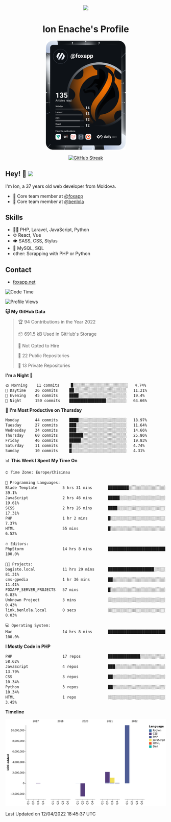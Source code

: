 <div id="header" align="center">
  <img src="https://media.giphy.com/media/M9gbBd9nbDrOTu1Mqx/giphy.gif" width="100"/>
	<h1>Ion Enache's Profile</h1>
</div>
<div align="center">
	<a href="https://app.daily.dev/foxapp"><img src="https://github.com/foxapp/foxapp/blob/master/devcard.svg" width="250" alt="Ion Enache's Dev Card"/></a>
</div>


<div align="center">
	
[![GitHub Streak](http://github-readme-streak-stats.herokuapp.com?user=foxapp&hide_border=true&date_format=M%20j%5B%2C%20Y%5D)](https://git.io/streak-stats)
	
</div>


## Hey! 👋 <img src="https://media.giphy.com/media/hvRJCLFzcasrR4ia7z/giphy.gif" width="30px"/>
I'm Ion, a 37 years old web developer from Moldova.


- 👥 Core team member at [@foxapp](https://github.com/foxapp)
- 👥 Core team member at [@benlola](https://github.com/benlola)

## Skills
- 👨‍💻 PHP, Laravel, JavaScript, Python
- ⚙️ React, Vue
- 👁️ SASS, CSS, Stylus
- 💽 MySQL, SQL
- other: Scrapping with PHP or Python

## Contact
- [foxapp.net](https://www.foxapp.net)

<!--START_SECTION:waka-->
![Code Time](http://img.shields.io/badge/Code%20Time-547%20hrs%205%20mins-blue)

![Profile Views](http://img.shields.io/badge/Profile%20Views-0-blue)

**🐱 My GitHub Data** 

> 🏆 94 Contributions in the Year 2022
 > 
> 📦 691.5 kB Used in GitHub's Storage 
 > 
> 🚫 Not Opted to Hire
 > 
> 📜 22 Public Repositories 
 > 
> 🔑 13 Private Repositories  
 > 
**I'm a Night 🦉** 

```text
🌞 Morning    11 commits     █░░░░░░░░░░░░░░░░░░░░░░░░   4.74% 
🌆 Daytime    26 commits     ██░░░░░░░░░░░░░░░░░░░░░░░   11.21% 
🌃 Evening    45 commits     ████░░░░░░░░░░░░░░░░░░░░░   19.4% 
🌙 Night      150 commits    ████████████████░░░░░░░░░   64.66%

```
📅 **I'm Most Productive on Thursday** 

```text
Monday       44 commits     ████░░░░░░░░░░░░░░░░░░░░░   18.97% 
Tuesday      27 commits     ███░░░░░░░░░░░░░░░░░░░░░░   11.64% 
Wednesday    34 commits     ███░░░░░░░░░░░░░░░░░░░░░░   14.66% 
Thursday     60 commits     ██████░░░░░░░░░░░░░░░░░░░   25.86% 
Friday       46 commits     █████░░░░░░░░░░░░░░░░░░░░   19.83% 
Saturday     11 commits     █░░░░░░░░░░░░░░░░░░░░░░░░   4.74% 
Sunday       10 commits     █░░░░░░░░░░░░░░░░░░░░░░░░   4.31%

```


📊 **This Week I Spent My Time On** 

```text
⌚︎ Time Zone: Europe/Chisinau

💬 Programming Languages: 
Blade Template           5 hrs 31 mins       █████████░░░░░░░░░░░░░░░░   39.1% 
JavaScript               2 hrs 46 mins       █████░░░░░░░░░░░░░░░░░░░░   19.61% 
SCSS                     2 hrs 26 mins       ████░░░░░░░░░░░░░░░░░░░░░   17.31% 
PHP                      1 hr 2 mins         █░░░░░░░░░░░░░░░░░░░░░░░░   7.37% 
HTML                     55 mins             █░░░░░░░░░░░░░░░░░░░░░░░░   6.52%

🔥 Editors: 
PhpStorm                 14 hrs 8 mins       █████████████████████████   100.0%

🐱‍💻 Projects: 
bagisto.local            11 hrs 29 mins      ████████████████████░░░░░   81.31% 
cms-gpedia               1 hr 36 mins        ██░░░░░░░░░░░░░░░░░░░░░░░   11.41% 
FOXAPP_SERVER_PROJECTS   57 mins             █░░░░░░░░░░░░░░░░░░░░░░░░   6.83% 
Unknown Project          3 mins              ░░░░░░░░░░░░░░░░░░░░░░░░░   0.43% 
link.benlola.local       0 secs              ░░░░░░░░░░░░░░░░░░░░░░░░░   0.03%

💻 Operating System: 
Mac                      14 hrs 8 mins       █████████████████████████   100.0%

```

**I Mostly Code in PHP** 

```text
PHP                      17 repos            ██████████████░░░░░░░░░░░   58.62% 
JavaScript               4 repos             ███░░░░░░░░░░░░░░░░░░░░░░   13.79% 
CSS                      3 repos             ██░░░░░░░░░░░░░░░░░░░░░░░   10.34% 
Python                   3 repos             ██░░░░░░░░░░░░░░░░░░░░░░░   10.34% 
HTML                     1 repo              ░░░░░░░░░░░░░░░░░░░░░░░░░   3.45%

```


**Timeline**

![Chart not found](https://raw.githubusercontent.com/foxapp/foxapp/master/charts/bar_graph.png) 


 Last Updated on 12/04/2022 18:45:37 UTC
<!--END_SECTION:waka-->
